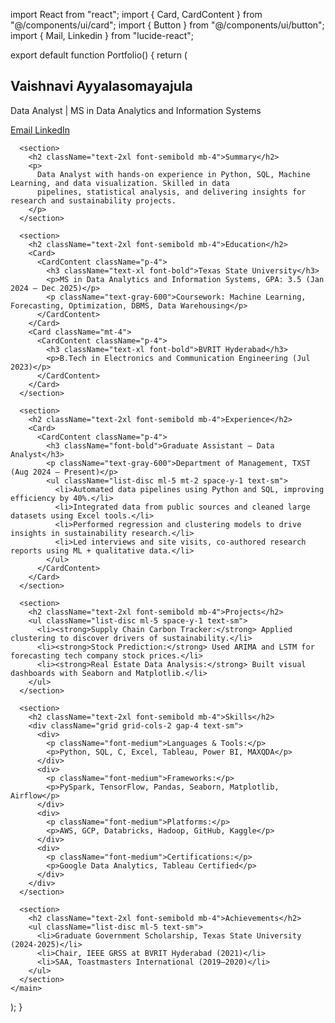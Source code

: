 import React from "react";
import { Card, CardContent } from "@/components/ui/card";
import { Button } from "@/components/ui/button";
import { Mail, Linkedin } from "lucide-react";

export default function Portfolio() {
  return (
    <main className="max-w-4xl mx-auto p-6 space-y-10">
      <section className="text-center space-y-2">
        <h1 className="text-4xl font-bold">Vaishnavi Ayyalasomayajula</h1>
        <p className="text-lg text-gray-600">Data Analyst | MS in Data Analytics and Information Systems</p>
        <div className="flex justify-center space-x-4 pt-2">
          <a href="mailto:vaishnavi.ayy@gmail.com" className="flex items-center space-x-1">
            <Mail className="w-4 h-4" /> <span>Email</span>
          </a>
          <a href="https://www.linkedin.com/in/vaishnavi-ayyala/" className="flex items-center space-x-1">
            <Linkedin className="w-4 h-4" /> <span>LinkedIn</span>
          </a>
        </div>
      </section>

      <section>
        <h2 className="text-2xl font-semibold mb-4">Summary</h2>
        <p>
          Data Analyst with hands-on experience in Python, SQL, Machine Learning, and data visualization. Skilled in data
          pipelines, statistical analysis, and delivering insights for research and sustainability projects.
        </p>
      </section>

      <section>
        <h2 className="text-2xl font-semibold mb-4">Education</h2>
        <Card>
          <CardContent className="p-4">
            <h3 className="text-xl font-bold">Texas State University</h3>
            <p>MS in Data Analytics and Information Systems, GPA: 3.5 (Jan 2024 – Dec 2025)</p>
            <p className="text-gray-600">Coursework: Machine Learning, Forecasting, Optimization, DBMS, Data Warehousing</p>
          </CardContent>
        </Card>
        <Card className="mt-4">
          <CardContent className="p-4">
            <h3 className="text-xl font-bold">BVRIT Hyderabad</h3>
            <p>B.Tech in Electronics and Communication Engineering (Jul 2023)</p>
          </CardContent>
        </Card>
      </section>

      <section>
        <h2 className="text-2xl font-semibold mb-4">Experience</h2>
        <Card>
          <CardContent className="p-4">
            <h3 className="font-bold">Graduate Assistant – Data Analyst</h3>
            <p className="text-gray-600">Department of Management, TXST (Aug 2024 – Present)</p>
            <ul className="list-disc ml-5 mt-2 space-y-1 text-sm">
              <li>Automated data pipelines using Python and SQL, improving efficiency by 40%.</li>
              <li>Integrated data from public sources and cleaned large datasets using Excel tools.</li>
              <li>Performed regression and clustering models to drive insights in sustainability research.</li>
              <li>Led interviews and site visits, co-authored research reports using ML + qualitative data.</li>
            </ul>
          </CardContent>
        </Card>
      </section>

      <section>
        <h2 className="text-2xl font-semibold mb-4">Projects</h2>
        <ul className="list-disc ml-5 space-y-1 text-sm">
          <li><strong>Supply Chain Carbon Tracker:</strong> Applied clustering to discover drivers of sustainability.</li>
          <li><strong>Stock Prediction:</strong> Used ARIMA and LSTM for forecasting tech company stock prices.</li>
          <li><strong>Real Estate Data Analysis:</strong> Built visual dashboards with Seaborn and Matplotlib.</li>
        </ul>
      </section>

      <section>
        <h2 className="text-2xl font-semibold mb-4">Skills</h2>
        <div className="grid grid-cols-2 gap-4 text-sm">
          <div>
            <p className="font-medium">Languages & Tools:</p>
            <p>Python, SQL, C, Excel, Tableau, Power BI, MAXQDA</p>
          </div>
          <div>
            <p className="font-medium">Frameworks:</p>
            <p>PySpark, TensorFlow, Pandas, Seaborn, Matplotlib, Airflow</p>
          </div>
          <div>
            <p className="font-medium">Platforms:</p>
            <p>AWS, GCP, Databricks, Hadoop, GitHub, Kaggle</p>
          </div>
          <div>
            <p className="font-medium">Certifications:</p>
            <p>Google Data Analytics, Tableau Certified</p>
          </div>
        </div>
      </section>

      <section>
        <h2 className="text-2xl font-semibold mb-4">Achievements</h2>
        <ul className="list-disc ml-5 text-sm">
          <li>Graduate Government Scholarship, Texas State University (2024-2025)</li>
          <li>Chair, IEEE GRSS at BVRIT Hyderabad (2021)</li>
          <li>SAA, Toastmasters International (2019–2020)</li>
        </ul>
      </section>
    </main>
  );
}
